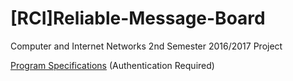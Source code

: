 # [RCI]Reliable-Message-Board
Computer and Internet Networks 2nd Semester 2016/2017 Project

[Program Specifications](https://fenix.tecnico.ulisboa.pt/downloadFile/1970943312287786/ReliableMessageBoard.pdf) (Authentication Required)

